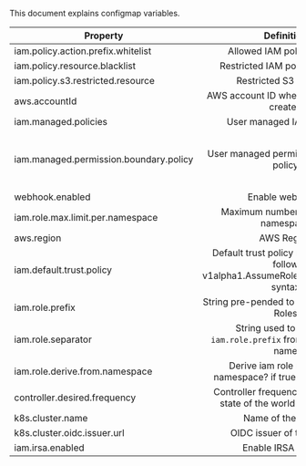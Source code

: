 This document explains configmap variables.

| Property                          | Definition                    | Default            | Required/Optional  |
| ----------------------------------|:-----------------------------:| ------------------:|-------------------:|
| iam.policy.action.prefix.whitelist| Allowed IAM policy actions    |                    |Optional            |
| iam.policy.resource.blacklist     | Restricted IAM policy resource|                    |Optional            |
| iam.policy.s3.restricted.resource | Restricted S3 resource        |                    |Optional            |
| aws.accountId                     | AWS account ID where IAM roles are created|        |Optional            |
| iam.managed.policies              | User managed IAM policies     |                    |Optional            |
| iam.managed.permission.boundary.policy| User managed permission boundary policy|k8s-iam-manager-cluster-permission-boundary       |Required            |
| webhook.enabled                   |  Enable webhook?              | `false             | Required           |
| iam.role.max.limit.per.namespace  | Maximum number of roles per namespace |   1        | Required |
| aws.region                        | AWS Region                    | `us-west-2`        | Required |
| iam.default.trust.policy          | Default trust policy role. This must follow v1alpha1.AssumeRolePolicyDocument syntax|           | Optional |
| iam.role.prefix                   | String pre-pended to all managed IAM Roles | `k8s` | Optional           |
| iam.role.separator                | String used to separate `iam.role.prefix` from the IAM Role name | `-` | Optional |
| iam.role.derive.from.namespace    | Derive iam role name from namespace? if true it will be k8s-<namespace> | false | Optional|
| controller.desired.frequency      | Controller frequency to check the state of the world (in seconds) | 300  | Optional |
| k8s.cluster.name                  | Name of the cluster           |                    | Optional | 
| k8s.cluster.oidc.issuer.url       | OIDC issuer of the cluster    |                    | Optional |
| iam.irsa.enabled                  | Enable IRSA option?           | `false`            | Optional |